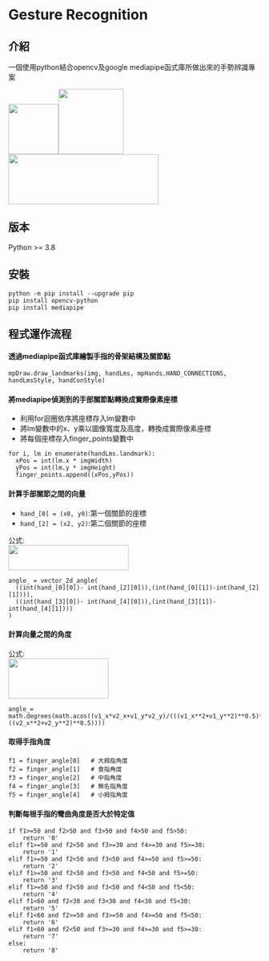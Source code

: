 # Gesture Recognition

## 介紹
一個使用python結合opencv及google mediapipe函式庫所做出來的手勢辨識專案

<img src="https://upload.wikimedia.org/wikipedia/commons/thumb/c/c3/Python-logo-notext.svg/1200px-Python-logo-notext.svg.png" width="100" height="100"><img src="https://github.com/yichengtsai/opencv_gesture/blob/main/photo/opencv_image.png" width="130" height="130"><img src="https://miro.medium.com/v2/resize:fit:1400/0*uMb2M-O9fLtRKmOo.png" width="300" height="100">

## 版本

Python >= 3.8

## 安裝

```
python -m pip install --upgrade pip
pip install opencv-python
pip install mediapipe
```
## 程式運作流程

#### 透過mediapipe函式庫繪製手指的骨架結構及關節點
```
mpDraw.draw_landmarks(img, handLms, mpHands.HAND_CONNECTIONS, handLmsStyle, handConStyle)
```

#### 將mediapipe偵測到的手部關節點轉換成實際像素座標
- 利用for迴圈依序將座標存入lm變數中
- 將lm變數中的x、y乘以圖像寬度及高度，轉換成實際像素座標
- 將每個座標存入finger_points變數中
```
for i, lm in enumerate(handLms.landmark):
  xPos = int(lm.x * imgWidth)
  yPos = int(lm.y * imgHeight)
  finger_points.append((xPos,yPos))
```

#### 計算手部關節之間的向量
- `hand_[0] = (x0, y0)`:第一個關節的座標
- `hand_[2] = (x2, y2)`:第二個關節的座標<br/>

公式:<br/>
<img src="https://github.com/yichengtsai/opencv_gesture/blob/main/photo/formula_1.png" width="240" height="50">
```
angle_ = vector_2d_angle(
  ((int(hand_[0][0])- int(hand_[2][0])),(int(hand_[0][1])-int(hand_[2][1]))),
  ((int(hand_[3][0])- int(hand_[4][0])),(int(hand_[3][1])- int(hand_[4][1])))
)
```

#### 計算向量之間的角度<br/>
公式:<br/>
<img src="https://github.com/yichengtsai/opencv_gesture/blob/main/photo/formula_2.png" width="200" height="80"/><br/>
```
angle_= math.degrees(math.acos((v1_x*v2_x+v1_y*v2_y)/(((v1_x**2+v1_y**2)**0.5)*((v2_x**2+v2_y**2)**0.5))))
```

#### 取得手指角度
```
f1 = finger_angle[0]   # 大拇指角度
f2 = finger_angle[1]   # 食指角度
f3 = finger_angle[2]   # 中指角度
f4 = finger_angle[3]   # 無名指角度
f5 = finger_angle[4]   # 小拇指角度
```

#### 判斷每根手指的彎曲角度是否大於特定值
```
if f1>=50 and f2>50 and f3>50 and f4>50 and f5>50:
    return '0'
elif f1>=50 and f2<50 and f3>=30 and f4>=30 and f5>=30:
    return '1'
elif f1>=50 and f2<50 and f3<50 and f4>=50 and f5>=50:
    return '2'
elif f1>=50 and f2<50 and f3<50 and f4<50 and f5>=50:
    return '3'
elif f1>=50 and f2<50 and f3<50 and f4<50 and f5<50:
    return '4'
elif f1<60 and f2<30 and f3<30 and f4<30 and f5<30:
    return '5'
elif f1<60 and f2>=50 and f3>=50 and f4>=50 and f5<50:
    return '6'
elif f1<60 and f2<50 and f3>=30 and f4>=30 and f5>=30:
    return '7'
else:
    return '8'
```







